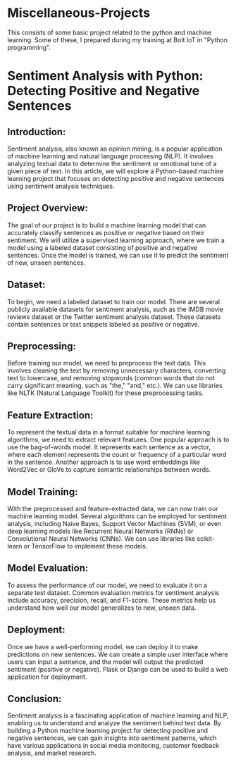 # Miscellaneous-Projects
This consists of some basic project related to the python and machine learning. Some of these, I prepared during my training at Bolt IoT in "Python programming".

# Sentiment Analysis with Python: Detecting Positive and Negative Sentences

## Introduction:
Sentiment analysis, also known as opinion mining, is a popular application of machine learning and natural language processing (NLP). It involves analyzing textual data to determine the sentiment or emotional tone of a given piece of text. In this article, we will explore a Python-based machine learning project that focuses on detecting positive and negative sentences using sentiment analysis techniques.

## Project Overview:
The goal of our project is to build a machine learning model that can accurately classify sentences as positive or negative based on their sentiment. We will utilize a supervised learning approach, where we train a model using a labeled dataset consisting of positive and negative sentences. Once the model is trained, we can use it to predict the sentiment of new, unseen sentences.

## Dataset:
To begin, we need a labeled dataset to train our model. There are several publicly available datasets for sentiment analysis, such as the IMDB movie reviews dataset or the Twitter sentiment analysis dataset. These datasets contain sentences or text snippets labeled as positive or negative.

## Preprocessing:
Before training our model, we need to preprocess the text data. This involves cleaning the text by removing unnecessary characters, converting text to lowercase, and removing stopwords (common words that do not carry significant meaning, such as "the," "and," etc.). We can use libraries like NLTK (Natural Language Toolkit) for these preprocessing tasks.

## Feature Extraction:
To represent the textual data in a format suitable for machine learning algorithms, we need to extract relevant features. One popular approach is to use the bag-of-words model. It represents each sentence as a vector, where each element represents the count or frequency of a particular word in the sentence. Another approach is to use word embeddings like Word2Vec or GloVe to capture semantic relationships between words.

## Model Training:
With the preprocessed and feature-extracted data, we can now train our machine learning model. Several algorithms can be employed for sentiment analysis, including Naive Bayes, Support Vector Machines (SVM), or even deep learning models like Recurrent Neural Networks (RNNs) or Convolutional Neural Networks (CNNs). We can use libraries like scikit-learn or TensorFlow to implement these models.

## Model Evaluation:
To assess the performance of our model, we need to evaluate it on a separate test dataset. Common evaluation metrics for sentiment analysis include accuracy, precision, recall, and F1-score. These metrics help us understand how well our model generalizes to new, unseen data.

## Deployment:
Once we have a well-performing model, we can deploy it to make predictions on new sentences. We can create a simple user interface where users can input a sentence, and the model will output the predicted sentiment (positive or negative). Flask or Django can be used to build a web application for deployment.

## Conclusion:
Sentiment analysis is a fascinating application of machine learning and NLP, enabling us to understand and analyze the sentiment behind text data. By building a Python machine learning project for detecting positive and negative sentences, we can gain insights into sentiment patterns, which have various applications in social media monitoring, customer feedback analysis, and market research.

